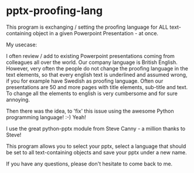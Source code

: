 # pptx-proofing-lang

This program is exchanging / setting the proofing language for ALL text-containing object
in a given Powerpoint Presentation - at once.

My usecase:

I often review / add to existing Powerpoint presentations coming from colleagues all over the world.
Our company language is British English. However, very often the people do not change the proofing language
in the text elements, so that every english text is underlined and assumed wrong, if you for example have
Swedish as proofing language. Often our presentations are 50 and more pages with title elements, sub-title
and text. To change all the elements to english is very cumbersome and for sure annoying.

Then there was the idea, to 'fix' this issue using the awesome Python programming language! :-) Yeah!

I use the great python-pptx module from Steve Canny - a million thanks to Steve!

This program allows you to select your pptx, select a language that should be set to all text-containing objects and
save your pptx under a new name.

If you have any questions, please don't hesitate to come back to me.
